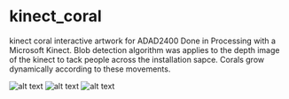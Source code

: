 # kinect_coral
kinect coral interactive artwork for ADAD2400
Done in Processing with a Microsoft Kinect. Blob detection algorithm was applies to the depth image of the kinect to tack people across the installation sapce. Corals grow dynamically according to these movements.

![alt text](http://68.media.tumblr.com/e23d3ccf698f999c558550e2bf638b8f/tumblr_or5rggk4vp1r2rrcro2_r1_540.gif)
![alt text](http://68.media.tumblr.com/40994746707e844128f9bb764400ec36/tumblr_or5rggk4vp1r2rrcro3_400.gif)
![alt text](http://68.media.tumblr.com/7fbffb044cbec1e0a2c89f8a36364358/tumblr_or5rggk4vp1r2rrcro1_1280.jpg)
